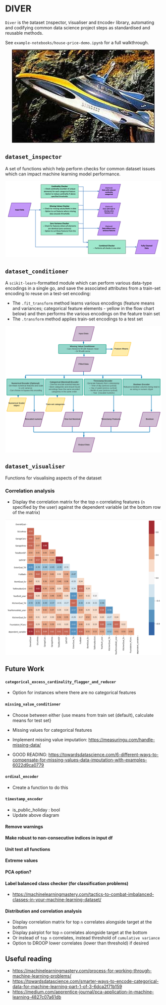 # DIVER

`Diver` is the `D`ataset `I`nspector, `V`isualiser and `E`ncode`r` library, automating and codifying common data science project steps as standardised and reusable methods.

See `example-notebooks/house-price-demo.ipynb` for a full walkthrough.

<p align="center">
  <img width="460" height="300" src="https://github.com/ClearScore/diver/blob/master/pictures/stingray.jpg">
</p>

## `dataset_inspector`

A set of functions which help perform checks for common dataset issues which can impact machine learning model performance.

![`inspector` flow](pictures/inspector_flow.png)

## `dataset_conditioner`

A `scikit-learn`-formatted module which can perform various data-type encodings in a single go, and save the associated attributes from a train-set encoding to reuse on a test-set encoding:
- The `.fit_transform` method learns various encodings (feature means and variances; categorical feature elements - yellow in the flow chart below) and then performs the various encodings on the feature train set
- The `.transform` method applies train-set encodings to a test set

![`fit_transform` flow](pictures/readme_flow.png)

## `dataset_visualiser`

Functions for visualising aspects of the dataset

### Correlation analysis
- Display the correlation matrix for the top `n` correlating features (`n` specified by the user) against the dependent variable (at the bottom row of the matrix)

![correlation](pictures/correlation.png)


## Future Work

#### `categorical_excess_cardinality_flagger_and_reducer`
- Option for instances where there are no categorical features

#### `missing_value_conditioner`
- Choose between either {use means from train set (default), calculate means for test set}
- Missing values for categorical features

- Implement missing value imputation: https://measuringu.com/handle-missing-data/

- GOOD READING: https://towardsdatascience.com/6-different-ways-to-compensate-for-missing-values-data-imputation-with-examples-6022d9ca0779

#### `ordinal_encoder`
- Create a function to do this

#### `timestamp_encoder`
- is_public_holiday : bool
- Update above diagram

#### Remove warnings

#### Make robust to non-consecutive indices in input df

#### Unit test all functions

#### Extreme values

#### PCA option?

#### Label balanced class checker (for classification problems)
- https://machinelearningmastery.com/tactics-to-combat-imbalanced-classes-in-your-machine-learning-dataset/

#### Distribution and correlation analysis
- Display correlation matrix for top `n` correlates alongside target at the bottom
- Display pairplot for top `n` correlates alongside target at the bottom
- Or instead of `top n` correlates, instead threshold of `cumulative variance`
- Option to DROOP lower correlates (lower than threshold) if desired

## Useful reading
- https://machinelearningmastery.com/process-for-working-through-machine-learning-problems/
- https://towardsdatascience.com/smarter-ways-to-encode-categorical-data-for-machine-learning-part-1-of-3-6dca2f71b159
- https://medium.com/apprentice-journal/pca-application-in-machine-learning-4827c07a61db

